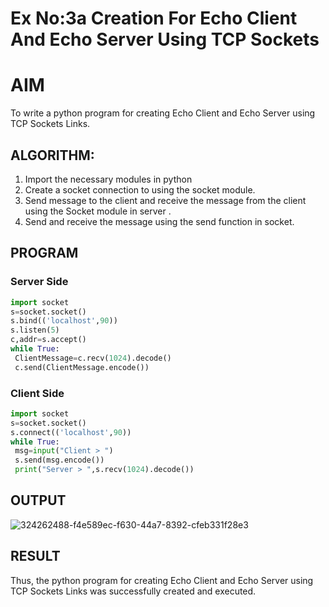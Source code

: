 # Ex No:3a Creation For Echo Client And Echo Server Using TCP Sockets
# AIM
To write a python program for creating Echo Client and Echo Server using TCP
Sockets Links.
## ALGORITHM:
1. Import the necessary modules in python
2. Create a socket connection to using the socket module.
3. Send message to the client and receive the message from the client using the Socket module in
 server .
4. Send and receive the message using the send function in socket.
## PROGRAM
### Server Side
```python
import socket
s=socket.socket()
s.bind(('localhost',90))
s.listen(5)
c,addr=s.accept()
while True:
 ClientMessage=c.recv(1024).decode()
 c.send(ClientMessage.encode())
```
### Client Side
```python
import socket
s=socket.socket()
s.connect(('localhost',90))
while True:
 msg=input("Client > ")
 s.send(msg.encode())
 print("Server > ",s.recv(1024).decode())
```
## OUTPUT
![324262488-f4e589ec-f630-44a7-8392-cfeb331f28e3](https://github.com/Priyadharshini-Er/3a.Sockets_Creation_for_Echo_Client_and_Echo_Server/assets/119558093/0895a4bf-c117-4d2f-b284-5e6645911215)

## RESULT
Thus, the python program for creating Echo Client and Echo Server using TCP Sockets Links was successfully created and executed.
